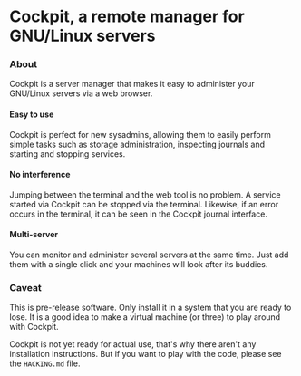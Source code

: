 # Cockpit, a remote manager for GNU/Linux servers

### About
Cockpit is a server manager that makes it easy to administer your GNU/Linux servers via a web browser.

#### Easy to use
Cockpit is perfect for new sysadmins, allowing them to easily perform simple tasks such as storage administration, inspecting journals and starting and stopping services.

#### No interference
Jumping between the terminal and the web tool is no problem. A service started via Cockpit can be stopped via the terminal. Likewise, if an error occurs in the terminal, it can be seen in the Cockpit journal interface.

#### Multi-server
You can monitor and administer several servers at the same time. Just add them with a single click and your machines will look after its buddies.

### Caveat
This is pre-release software.  Only install it in a system that
you are ready to lose.  It is a good idea to make a virtual
machine (or three) to play around with Cockpit.

Cockpit is not yet ready for actual use, that's why there aren't any
installation instructions.  But if you want to play with the code,
please see the `HACKING.md` file.